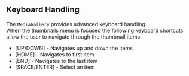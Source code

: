## Keyboard Handling

The `MediaGallery` provides advanced keyboard handling.  
When the thumbnails menu is focused the following keyboard shortcuts allow the user to navigate through the thumbnail items:  

*   \[UP/DOWN\] - Navigates up and down the items
*   \[HOME\] - Navigates to first item
*   \[END\] - Navigates to the last item
*   \[SPACE/ENTER\] - Select an item